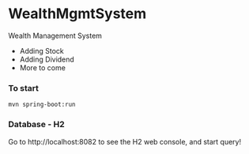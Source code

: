 # WealthMgmtSystem
Wealth Management System

- Adding Stock
- Adding Dividend
- More to come

### To start
`mvn spring-boot:run`

### Database - H2
Go to http://localhost:8082 to see the H2 web console, and start query!
